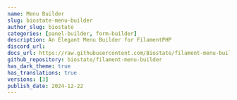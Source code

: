```yaml
---
name: Menu Builder
slug: biostate-menu-builder
author_slug: biostate
categories: [panel-builder, form-builder]
description: An Elegant Menu Builder for FilamentPHP
discord_url: 
docs_url: https://raw.githubusercontent.com/Biostate/filament-menu-builder/refs/heads/main/README.md
github_repository: biostate/filament-menu-builder
has_dark_theme: true
has_translations: true
versions: [3]
publish_date: 2024-12-22
---
```

